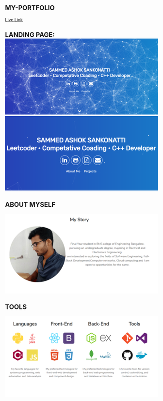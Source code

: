 <div>
    <h2 style="aligh-items:center" > MY-PORTFOLIO</h2>
    <a href="https://sammed-sankonatti.github.io/my-portfolio/"> Live Link</a>
    <h2> LANDING PAGE:
    <img src="./components/images/landing-1.png" />
    <img src="./components/images/pic-1.png" />
    <h2> ABOUT MYSELF </h2>
    <img src="./components/images/pic-2.png" />
    <h2> TOOLS </h2>
    <img src="./components/images/pic-3.png" />
    
</div>
